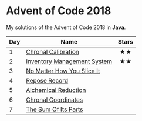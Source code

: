 # Advent of Code 2018

My solutions of the Advent of Code 2018 in **Java**.

| Day | Name                                 | Stars |
| --- | ------------------------------------ | :---: |
| 1   | [ Chronal Calibration        ](day1) | ★★   |
| 2   | [ Inventory Management System](day2) | ★★   |
| 3   | [ No Matter How You Slice It ](day3) |       |
| 4   | [ Repose Record              ](day4) |       |
| 5   | [ Alchemical Reduction       ](day5) |       |
| 6   | [ Chronal Coordinates        ](day6) |       |
| 7   | [ The Sum Of Its Parts       ](day7) |       |  
